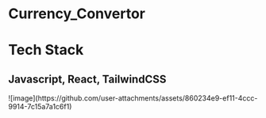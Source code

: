 # Currency_Convertor
<h1>Tech Stack</h1>
<h2>Javascript, React, TailwindCSS</h2> 
![image](https://github.com/user-attachments/assets/860234e9-ef11-4ccc-9914-7c15a7a1c6f1)
